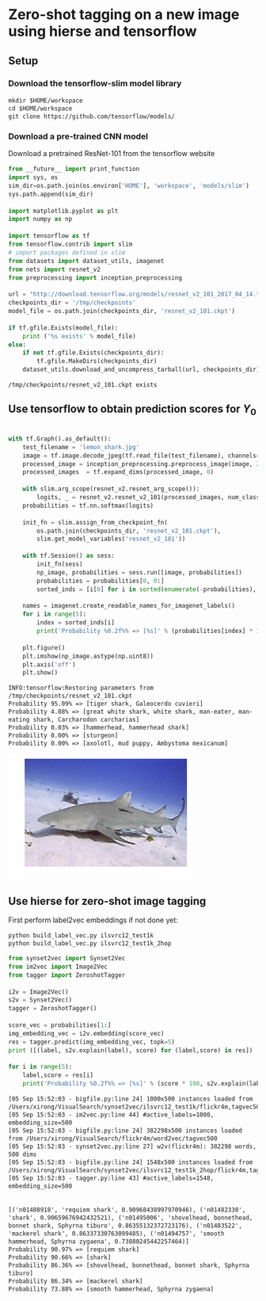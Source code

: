 
# Zero-shot tagging on a new image using hierse and tensorflow

## Setup

### Download the tensorflow-slim model library

```batch
mkdir $HOME/workspace
cd $HOME/workspace
git clone https://github.com/tensorflow/models/
```

### Download a pre-trained CNN model

Download a pretrained ResNet-101 from the tensorflow website


```python
from __future__ import print_function
import sys, os
sim_dir=os.path.join(os.environ['HOME'], 'workspace', 'models/slim')
sys.path.append(sim_dir)

import matplotlib.pyplot as plt
import numpy as np

import tensorflow as tf
from tensorflow.contrib import slim
# import packages defined in slim
from datasets import dataset_utils, imagenet
from nets import resnet_v2
from preprocessing import inception_preprocessing

url = "http://download.tensorflow.org/models/resnet_v2_101_2017_04_14.tar.gz"
checkpoints_dir = '/tmp/checkpoints'
model_file = os.path.join(checkpoints_dir, 'resnet_v2_101.ckpt')

if tf.gfile.Exists(model_file):
    print ('%s exists' % model_file)
else:
    if not tf.gfile.Exists(checkpoints_dir):
        tf.gfile.MakeDirs(checkpoints_dir)
    dataset_utils.download_and_uncompress_tarball(url, checkpoints_dir)
```

    /tmp/checkpoints/resnet_v2_101.ckpt exists


## Use tensorflow to obtain prediction scores for $Y_0$


```python

with tf.Graph().as_default():
    test_filename = 'lemon_shark.jpg'
    image = tf.image.decode_jpeg(tf.read_file(test_filename), channels=3)
    processed_image = inception_preprocessing.preprocess_image(image, 224, 224, is_training=False)
    processed_images  = tf.expand_dims(processed_image, 0)
    
    with slim.arg_scope(resnet_v2.resnet_arg_scope()):
        logits, _ = resnet_v2.resnet_v2_101(processed_images, num_classes=1001, is_training=False)
    probabilities = tf.nn.softmax(logits)
    
    init_fn = slim.assign_from_checkpoint_fn(
        os.path.join(checkpoints_dir, 'resnet_v2_101.ckpt'),
        slim.get_model_variables('resnet_v2_101'))
    
    with tf.Session() as sess:
        init_fn(sess)
        np_image, probabilities = sess.run([image, probabilities])
        probabilities = probabilities[0, 0:]
        sorted_inds = [i[0] for i in sorted(enumerate(-probabilities), key=lambda x:x[1])]
        
    names = imagenet.create_readable_names_for_imagenet_labels()
    for i in range(5):
        index = sorted_inds[i]
        print('Probability %0.2f%% => [%s]' % (probabilities[index] * 100, names[index]))

    plt.figure()
    plt.imshow(np_image.astype(np.uint8))
    plt.axis('off')
    plt.show()         
```

    INFO:tensorflow:Restoring parameters from /tmp/checkpoints/resnet_v2_101.ckpt
    Probability 95.09% => [tiger shark, Galeocerdo cuvieri]
    Probability 4.88% => [great white shark, white shark, man-eater, man-eating shark, Carcharodon carcharias]
    Probability 0.03% => [hammerhead, hammerhead shark]
    Probability 0.00% => [sturgeon]
    Probability 0.00% => [axolotl, mud puppy, Ambystoma mexicanum]



![png](output_4_1.png)


## Use hierse for zero-shot image tagging

First perform label2vec embeddings if not done yet:
```batch
python build_label_vec.py ilsvrc12_test1k
python build_label_vec.py ilsvrc12_test1k_2hop
```


```python
from synset2vec import Synset2Vec
from im2vec import Image2Vec
from tagger import ZeroshotTagger

i2v = Image2Vec()
s2v = Synset2Vec()
tagger = ZeroshotTagger()

score_vec = probabilities[1:]
img_embedding_vec = i2v.embedding(score_vec)
res = tagger.predict(img_embedding_vec, topk=5)
print ([(label, s2v.explain(label), score) for (label,score) in res])

for i in range(5):
    label,score = res[i]
    print('Probability %0.2f%% => [%s]' % (score * 100, s2v.explain(label)))
```

    [05 Sep 15:52:03 - bigfile.py:line 24] 1000x500 instances loaded from /Users/xirong/VisualSearch/synset2vec/ilsvrc12_test1k/flickr4m,tagvec500,hierse2
    [05 Sep 15:52:03 - im2vec.py:line 44] #active_labels=1000, embedding_size=500
    [05 Sep 15:52:03 - bigfile.py:line 24] 382298x500 instances loaded from /Users/xirong/VisualSearch/flickr4m/word2vec/tagvec500
    [05 Sep 15:52:03 - synset2vec.py:line 27] w2v(flickr4m): 382298 words, 500 dims
    [05 Sep 15:52:03 - bigfile.py:line 24] 1548x500 instances loaded from /Users/xirong/VisualSearch/synset2vec/ilsvrc12_test1k_2hop/flickr4m,tagvec500,hierse2
    [05 Sep 15:52:03 - tagger.py:line 43] #active_labels=1548, embedding_size=500


    [('n01488918', 'requiem shark', 0.90968438997970946), ('n01482330', 'shark', 0.90659676942432521), ('n01495006', 'shovelhead, bonnethead, bonnet shark, Sphyrna tiburo', 0.86355132372723176), ('n01483522', 'mackerel shark', 0.86337330763099485), ('n01494757', 'smooth hammerhead, Sphyrna zygaena', 0.73880245442257464)]
    Probability 90.97% => [requiem shark]
    Probability 90.66% => [shark]
    Probability 86.36% => [shovelhead, bonnethead, bonnet shark, Sphyrna tiburo]
    Probability 86.34% => [mackerel shark]
    Probability 73.88% => [smooth hammerhead, Sphyrna zygaena]

